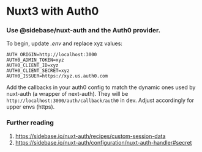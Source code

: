 # Nuxt3 with Auth0

### Use @sidebase/nuxt-auth and the Auth0 provider.

To begin, update _.env_ and replace xyz values:

```
AUTH_ORIGIN=http://localhost:3000
AUTH0_ADMIN_TOKEN=xyz
AUTH0_CLIENT_ID=xyz
AUTH0_CLIENT_SECRET=xyz
AUTH0_ISSUER=https://xyz.us.auth0.com
```

Add the callbacks in your auth0 config to match the dynamic ones used by nuxt-auth (a wrapper of next-auth).
They will be `http://localhost:3000/auth/callback/auth0` in dev. Adjust accordingly for upper envs (https).

### Further reading

1. https://sidebase.io/nuxt-auth/recipes/custom-session-data
2. https://sidebase.io/nuxt-auth/configuration/nuxt-auth-handler#secret
